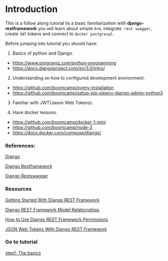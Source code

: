# Introduction

This is a follow along tutorial its a basic familiarization with **django-restframework** you will learn about simple `Orm`,  integrate` rest swagger`, create `JWT` tokens and connect to `docker postgresql`.

Before jumping into tutorial you should have:

1. Basics of python and Django.

  - https://www.programiz.com/python-programming
  - https://docs.djangoproject.com/en/3.0/intro/
  
2. Understanding on how to configured development environment.

  - https://github.com/boomcamp/pyenv-installation
  - https://github.com/boomcamp/setup-pip-pipenv-django-admin-python3
  
3. Familiar with JWT(Jason Web Tokens).

4.  Have docker lessons.
  - https://github.com/boomcamp/docker-1-mini
  - https://github.com/boomcamp/node-3
  - https://docs.docker.com/compose/django/


### References:

[Django](https://www.djangoproject.com/)

[Django Restframework](https://www.django-rest-framework.org/)

[Django Restswagger](https://django-rest-swagger.readthedocs.io/en/latest/)

### Resources

[Getting Started With Django REST Framework](https://www.youtube.com/watch?v=263xt_4mBNc)

[Django REST Framework Model Relationships](https://www.youtube.com/watch?v=QB9gGEwxxM4)

[How to Use Django REST Framework Permissions](https://www.youtube.com/watch?v=yiYpFMk9QdA)

[JSON Web Tokens With Django REST Framework](https://www.youtube.com/watch?v=Fhcn2qx-4VQ)

### Go to tutorial

[step1: The basics](https://github.com/boomcamp/django-restframework/tree/step1-basics)
